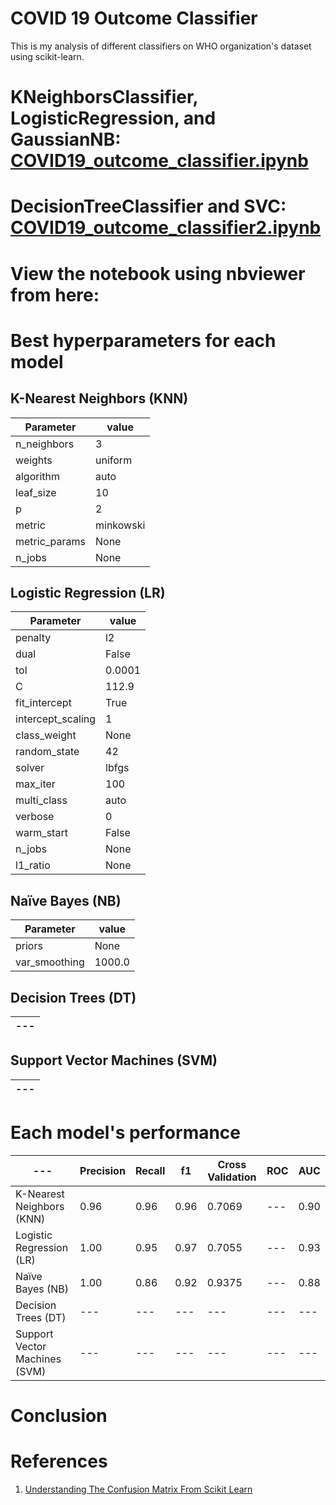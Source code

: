 # COVID 19 Outcome Classifier
This is my analysis of different classifiers on WHO organization's dataset using scikit-learn.

# KNeighborsClassifier, LogisticRegression, and GaussianNB: [COVID19_outcome_classifier.ipynb](https://nbviewer.org/github/k0T0z/COVID-19-outcome-classifier/blob/master/COVID19_outcome_classifier.ipynb)
# DecisionTreeClassifier and SVC: [COVID19_outcome_classifier2.ipynb](https://nbviewer.org/github/k0T0z/COVID-19-outcome-classifier/blob/master/COVID19_outcome_classifier2.ipynb)

# View the notebook using nbviewer from here: 

# Best hyperparameters for each model

## K-Nearest Neighbors (KNN)

| Parameter | value |
| --- | --- |
| n_neighbors | 3 |
| weights | uniform |
| algorithm | auto |
| leaf_size | 10 |
| p | 2 |
| metric | minkowski |
| metric_params | None |
| n_jobs | None |

## Logistic Regression (LR)

| Parameter | value |
| --- | --- |
| penalty | l2 |
| dual | False |
| tol | 0.0001 |
| C | 112.9 |
| fit_intercept | True |
| intercept_scaling | 1 |
| class_weight | None |
| random_state | 42 |
| solver | lbfgs |
| max_iter | 100 |
| multi_class | auto |
| verbose | 0 |
| warm_start | False |
| n_jobs | None |
| l1_ratio | None |

## Naïve Bayes (NB)

| Parameter | value |
| --- | --- |
| priors | None |
| var_smoothing | 1000.0 |

## Decision Trees (DT)

| --- |
| --- |

## Support Vector Machines (SVM)

| --- |
| --- |

# Each model's performance

| --- | Precision | Recall | f1 | Cross Validation | ROC | AUC |
| --- | --- | --- | --- | --- | --- | --- |
| K-Nearest Neighbors (KNN) | 0.96 | 0.96 | 0.96 | 0.7069 | --- | 0.90 |
| Logistic Regression (LR) | 1.00 | 0.95 | 0.97 | 0.7055 | --- | 0.93 |
| Naïve Bayes (NB) | 1.00 | 0.86 | 0.92 | 0.9375 | --- | 0.88 |
| Decision Trees (DT) | --- | --- | --- | --- | --- | --- |
| Support Vector Machines (SVM) | --- | --- | --- | --- | --- | --- |

# Conclusion


# References

1. [Understanding The Confusion Matrix From Scikit Learn](https://towardsdatascience.com/understanding-the-confusion-matrix-from-scikit-learn-c51d88929c79)

